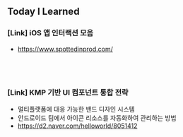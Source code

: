 ## Today I Learned

### [Link] iOS 앱 인터랙션 모음

- https://www.spottedinprod.com/

## <br />

### [Link] KMP 기반 UI 컴포넌트 통합 전략

- 멀티플랫폼에 대응 가능한 밴드 디자인 시스템
- 안드로이드 팀에서 아이콘 리소스를 자동화하여 관리하는 방법
- https://d2.naver.com/helloworld/8051412
